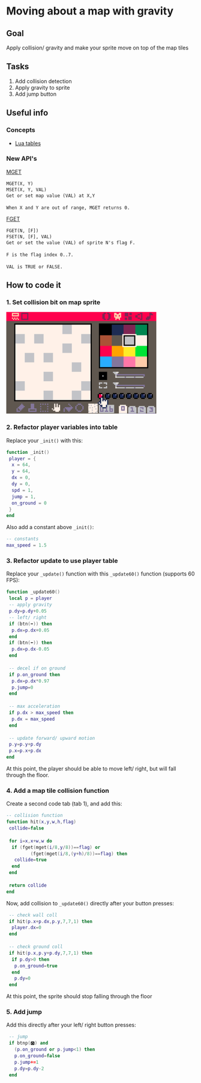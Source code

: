 # Moving about a map with gravity
## Goal
Apply collision/ gravity and make your sprite move on top of the map tiles
## Tasks
1. Add collision detection
2. Apply gravity to sprite
3. Add jump button
## Useful info
### Concepts
- [Lua tables](https://www.lexaloffle.com/dl/docs/pico-8_manual.html#Tables)
### New API's
[MGET](https://www.lexaloffle.com/dl/docs/pico-8_manual.html#MGET)
```
MGET(X, Y)
MSET(X, Y, VAL)
Get or set map value (VAL) at X,Y

When X and Y are out of range, MGET returns 0.
```
[FGET](https://www.lexaloffle.com/dl/docs/pico-8_manual.html#FGET)
```
FGET(N, [F])
FSET(N, [F], VAL)
Get or set the value (VAL) of sprite N's flag F.

F is the flag index 0..7.

VAL is TRUE or FALSE.
```

## How to code it
### 1. Set collision bit on map sprite
<img src="./assets/collision-bit.png" width="400"/>

### 2. Refactor player variables into table
Replace your `_init()` with this:
```lua
function _init()
 player = {
  x = 64,
  y = 64,
  dx = 0,
  dy = 0,
  spd = 1,
  jump = 1,
  on_ground = 0
 }
end
```
Also add a constant above `_init()`:
```lua
-- constants
max_speed = 1.5
```


### 3. Refactor update to use player table
Replace your `_update()` function with this `_update60()` function (supports 60 FPS):
```lua
function _update60()
 local p = player
 -- apply gravity
 p.dy=p.dy+0.05
 -- left/ right
 if (btn(➡️)) then
  p.dx=p.dx+0.05
 end
 if (btn(⬅️)) then
  p.dx=p.dx-0.05
 end

 -- decel if on ground
 if p.on_ground then
  p.dx=p.dx*0.97
  p.jump=0
 end

 -- max acceleration
 if p.dx > max_speed then
  p.dx = max_speed
 end

 -- update forward/ upward motion
 p.y=p.y+p.dy
 p.x=p.x+p.dx
end
```
At this point, the player should be able to move left/ right, but will fall through the floor.

### 4. Add a map tile collision function
Create a second code tab (tab 1), and add this:
```lua
-- collision function
function hit(x,y,w,h,flag)
 collide=false

 for i=x,x+w,w do
  if (fget(mget(i/8,y/8))==flag) or
         (fget(mget(i/8,(y+h)/8))==flag) then
   collide=true
  end
 end

 return collide
end
```

Now, add collision to `_update60()` directly after your button presses:
```lua
 -- check wall coll
 if hit(p.x+p.dx,p.y,7,7,1) then
  player.dx=0
 end

 -- check ground coll
 if hit(p.x,p.y+p.dy,7,7,1) then
  if p.dy>0 then
   p.on_ground=true
  end
   p.dy=0
 end
```
At this point, the sprite should stop falling through the floor

### 5. Add jump
Add this directly after your left/ right button presses:
```lua
 -- jump
 if btnp(🅾️) and
   (p.on_ground or p.jump<1) then
   p.on_ground=false
   p.jump+=1
   p.dy=p.dy-2
 end
 ```
